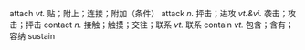 attach  *vt.* 贴；附上；连接；附加（条件）
attack *n.* 抨击；进攻 *vt.&vi.* 袭击；攻击；抨击
contact *n.* 接触；触摸；交往；联系 *vt.* 联系
contain *vt.* 包含；含有；容纳
sustain 